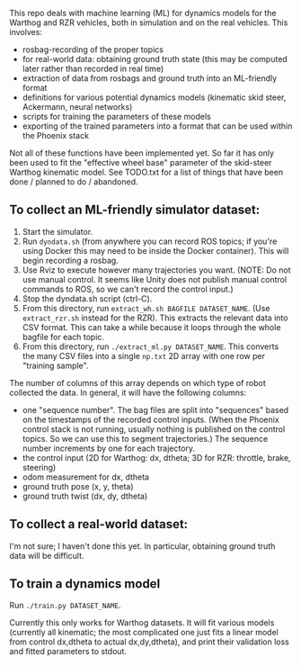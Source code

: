 
This repo deals with machine learning (ML) for dynamics models for the Warthog and RZR vehicles,
both in simulation and on the real vehicles. This involves:
- rosbag-recording of the proper topics
- for real-world data: obtaining ground truth state (this may be computed later rather than recorded in real time)
- extraction of data from rosbags and ground truth into an ML-friendly format
- definitions for various potential dynamics models (kinematic skid steer, Ackermann, neural networks)
- scripts for training the parameters of these models
- exporting of the trained parameters into a format that can be used within the Phoenix stack

Not all of these functions have been implemented yet. So far it has only been used to fit the
"effective wheel base" parameter of the skid-steer Warthog kinematic model. See TODO.txt for a
list of things that have been done / planned to do / abandoned.


## To collect an ML-friendly simulator dataset:

1. Start the simulator.
2. Run `dyndata.sh` (from anywhere you can record ROS topics; if you're using Docker this may need to be inside the Docker container). This will begin recording a rosbag.
3. Use Rviz to execute however many trajectories you want. (NOTE: Do not use manual control. It seems like Unity does not publish manual control commands to ROS, so we can't record the control input.)
4. Stop the dyndata.sh script (ctrl-C).
5. From this directory, run `extract_wh.sh BAGFILE DATASET_NAME`. (Use `extract_rzr.sh` instead for the RZR). This extracts the relevant data into CSV format. This can take a while because it loops through the whole bagfile for each topic.
6. From this directory, run `./extract_ml.py DATASET_NAME`. This converts the many CSV files into a single `np.txt` 2D array with one row per "training sample".

The number of columns of this array depends on which type of robot collected the data. In general, it will have the following columns:

- one "sequence number". The bag files are split into "sequences" based on the timestamps of the recorded control inputs. (When the Phoenix control stack is not running, usually nothing is published on the control topics. So we can use this to segment trajectories.) The sequence number increments by one for each trajectory.
- the control input (2D for Warthog: dx, dtheta; 3D for RZR: throttle, brake, steering)
- odom measurement for dx, dtheta
- ground truth pose (x, y, theta)
- ground truth twist (dx, dy, dtheta)

## To collect a real-world dataset:

I'm not sure; I haven't done this yet. In particular, obtaining ground truth data will be difficult.

## To train a dynamics model

Run `./train.py DATASET_NAME`.

Currently this only works for Warthog datasets. It will fit various models (currently all kinematic; the most complicated one just fits a linear model from control dx,dtheta to actual dx,dy,dtheta), and print their validation loss and fitted parameters to stdout.
